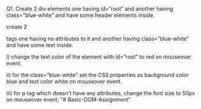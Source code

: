 Q1. Create 2 div elements one having id=”root” and another having class=”blue-white” and have some header elements inside. 

create 2 <p> tags one having no attributes to it and another having class=”blue-white” and have some text inside. 

 

I) change the text color of the element with  id=”root” to red on mouseover event. 

ii) for the class=”blue-white” set the CSS properties as background color blue and text color white on mouseover event. 

iii) for p tag which doesn't have any attributes, change the font size to 50px on mouseover event; "# Basic-DOM-Assignment" 

